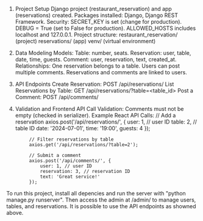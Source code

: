 1) Project Setup
    Django project (restaurant_reservation) and app (reservations) created.
    Packages installed: Django, Django REST Framework.
    Security:
        SECRET_KEY is set (change for production).
        DEBUG = True (set to False for production).
        ALLOWED_HOSTS includes localhost and 127.0.0.1.
    Project structure:
        restaurant_reservation/ (project)
        reservations/ (app)
        venv/ (virtual environment)
2) Data Modeling
    Models:
        Table: number, seats.
        Reservation: user, table, date, time, guests.
        Comment: user, reservation, text, created_at.
    Relationships:
        One reservation belongs to a table.
        Users can post multiple comments.
        Reservations and comments are linked to users.
3) API Endpoints
    Create Reservation:
        POST /api/reservations/
        List Reservations by Table:
        GET /api/reservations/?table=<table_id>
        Post a Comment:
        POST /api/comments/
4) Validation and Frontend API Call
    Validation:
        Comments must not be empty (checked in serializer).
        Example React API Calls:
            // Add a reservation
            axios.post('/api/reservations/', {
                user: 1, // user ID
                table: 2, // table ID
                date: '2024-07-01',
                time: '19:00',
                guests: 4
            });

            // Filter reservations by table
            axios.get('/api/reservations/?table=2');

            // Submit a comment
            axios.post('/api/comments/', {
                user: 1, // user ID
                reservation: 3, // reservation ID
                text: 'Great service!'
            });

To run this project, install all depencies and  run the server with "python manage.py runserver". Then access the admin at /admin/ to manage users, tables, and reservations. It is possible to use the API endpoints as showned above.